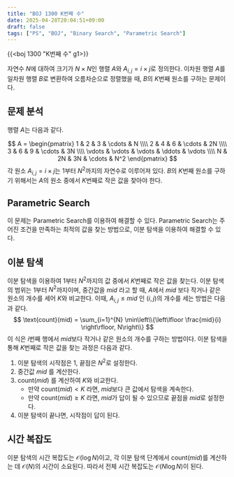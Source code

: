 ```yaml
---
title: "BOJ 1300 K번째 수"
date: 2025-04-28T20:04:51+09:00
draft: false
tags: ["PS", "BOJ", "Binary Search", "Parametric Search"]
---
```


{{<boj 1300 "K번째 수" g1>}}

자연수 $N$에 대하여 크기가 $N \times N$인 행렬 $A$와 $A_{i,j} = i \times j$로 정의한다.
이차원 행렬 $A$를 일차원 행렬 $B$로 변환하여 오름차순으로 정렬했을 때, $B$의 $K$번째 원소를 구하는 문제이다.

## 문제 분석

행렬 $A$는 다음과 같다.

$$
A = \begin{pmatrix}
1 & 2 & 3 & \cdots & N \\\\
2 & 4 & 6 & \cdots & 2N \\\\
3 & 6 & 9 & \cdots & 3N \\\\
\vdots & \vdots & \vdots & \ddots & \vdots \\\\
N & 2N & 3N & \cdots & N^2
\end{pmatrix}
$$
각 원소 $A_{i,j} = i \times j$는 $1$부터 $N^2$까지의 자연수로 이루어져 있다.
$B$의 $K$번째 원소를 구하기 위해서는 $A$의 원소 중에서 $K$번째로 작은 값을 찾아야 한다.

## Parametric Search
이 문제는 Parametric Search를 이용하여 해결할 수 있다.
Parametric Search는 주어진 조건을 만족하는 최적의 값을 찾는 방법으로, 이분 탐색을 이용하여 해결할 수 있다.
## 이분 탐색
이분 탐색을 이용하여 $1$부터 $N^2$까지의 값 중에서 $K$번째로 작은 값을 찾는다.
이분 탐색의 범위는 $1$부터 $N^2$까지이며, 중간값을 $mid$&nbsp;라고 할 때, $A$에서 $mid$&nbsp;보다 작거나 같은 원소의 개수를 세어 $K$와 비교한다.
이때, $A_{i,j} \leq mid$&nbsp;인 $(i,j)$의 개수를 세는 방법은 다음과 같다.
$$
\text{count}(mid) = \sum_{i=1}^{N} \min\left\\{\left\lfloor \frac{mid}{i} \right\rfloor, N\right\\}
$$
이 식은 $i$번째 행에서 $mid$보다 작거나 같은 원소의 개수를 구하는 방법이다.
이분 탐색을 통해 $K$번째로 작은 값을 찾는 과정은 다음과 같다.
1. 이분 탐색의 시작점은 $1$, 끝점은 $N^2$로 설정한다.
2. 중간값 $mid$&nbsp;를 계산한다.
3. $\text{count}(mid)$&nbsp;를 계산하여 $K$와 비교한다.
   - 만약 $\text{count}(mid) < K$&nbsp;라면, $mid$보다 큰 값에서 탐색을 계속한다.
   - 만약 $\text{count}(mid) \geq K$&nbsp;라면, $mid$가 답이 될 수 있으므로 끝점을 $mid$로 설정한다.
4. 이분 탐색이 끝나면, 시작점이 답이 된다.
## 시간 복잡도
이분 탐색의 시간 복잡도는 $\mathcal{O}(\log N)$이고, 각 이분 탐색 단계에서 $\text{count}(mid)$를 계산하는 데 $\mathcal{O}(N)$의 시간이 소요된다. 따라서 전체 시간 복잡도는 $\mathcal{O}(N \log N)$이 된다.
